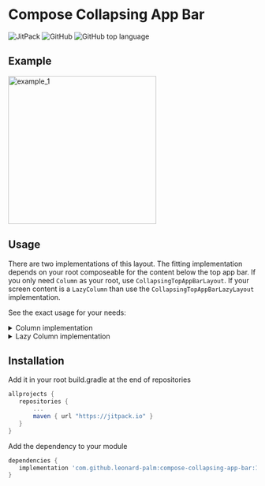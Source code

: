# Compose Collapsing App Bar
![JitPack](https://img.shields.io/jitpack/version/com.github.leonard-palm/compose-collapsing-app-bar?color=%2523%25233cdb83&style=for-the-badge)
![GitHub](https://img.shields.io/github/license/leonard-palm/compose-collapsing-app-bar?color=%234185f3&style=for-the-badge)
![GitHub top language](https://img.shields.io/github/languages/top/leonard-palm/compose-collapsing-app-bar?color=%237f52ff&style=for-the-badge)

## Example
<img src="app/example_1.gif" alt="example_1" width="300"/>

## Usage

There are two implementations of this layout. The fitting implementation depends on your root composeable for the content below the top app bar. If you only need `Column` as your root, use `CollapsingTopAppBarLayout`. If your screen content is a `LazyColumn` than use the `CollapsingTopAppBarLazyLayout` implementation.

See the exact usage for your needs:

<details>
  <summary>Column implementation</summary>
  
  ```kotlin
val collapsingTopAppBarState = rememberCollapsingTopAppBarColumnState()

CollapsingTopAppBarLayout(
    modifier = Modifier.fillMaxSize(),
    state = collapsingTopAppBarState,
    barStaticContent = { collapsingState: CollapsingState ->
        BarStaticContent(collapsingState)
    },
    barStaticBackgroundColor = MaterialTheme.colors.primary,
    barCollapsingContent = { collapsingState: CollapsingState ->
        BarCollapsingContent(collapsingState)
    },
    barCollapsingBackgroundColor = MaterialTheme.colors.primaryVariant,
    barCollapsingRadiusBottomStart = 16.dp,
    barCollapsingRadiusBottomEnd = 16.dp,
    endedInPartialTransitionStrategy = EndedInPartialTransitionStrategy.CollapseOrExpandToNearest(),
    screenContent = {
        MainContent()
    }
)
  ```

### Parameters
- `state`: Optional. Can be used to pass an own `CustomScrollState` or `CoroutineScope`.
- `barStaticContent`: The composable that defines the top part (that will never scroll away). You receive the current `CollapsingState` if the scrolling is in progress. This can be used to animate your content fluently according to the current scrolling progress.
- `barStaticBackgroundColor`: Optional. Defaults to  `MaterialTheme.colors.primary`.
- `barCollapsingContent`: The composable that defines the collapsing part of the top app bar. This will shrink on scrolling down the `screenContent`. You receive the current `CollapsingState` if the scrolling is in progress. This can be used to animate your content fluently according to the current scrolling progress.
- `barCollapsingBackgroundColor`: Optional. Defaults to `MaterialTheme.colors.primaryVariant`.
- `barCollapsingRadiusBottomStart`: Optional. Defaults to `0dp`.
- `barCollapsingRadiusBottomEnd`: Optional. Defaults to `0dp`.
- `endedInPartialTransitionStrategy`: Optional. Defaults to `EndedInPartialTransitionStrategy.CollapseOrExpandToNearest()`. This defines how the `barCollapsingContent` behaves when the scrolling ended in state where it is not fully collapsed or expanded. Have a look into the java docs from `EndedInPartialTransitionStrategy` to see all possible strategies.
- `screenContent`: This is the main screen content composable. Your Content is being composed in a `ColumnScope` on root level.

</details>

<details>
  <summary>Lazy Column implementation</summary>
  
  ```kotlin
val collapsingTopAppBarState = rememberCollapsingTopAppBarLazyColumnState()

CollapsingTopAppBarLazyLayout(
    modifier = Modifier.fillMaxSize(),
    state = collapsingTopAppBarState,
    barStaticContent = { collapsingState: CollapsingState ->
        BarStaticContent(collapsingState)
    },
    barStaticBackgroundColor = MaterialTheme.colors.primary,
    barCollapsingContent = { collapsingState: CollapsingState ->
        BarCollapsingContent(collapsingState)
    },
    barCollapsingBackgroundColor = MaterialTheme.colors.primaryVariant,
    barCollapsingRadiusBottomStart = 16.dp,
    barCollapsingRadiusBottomEnd = 16.dp,
    endedInPartialTransitionStrategy = EndedInPartialTransitionStrategy.CollapseOrExpandToNearest(),
    screenContent = {
        mainContentLazyColumn()
    }
)
  ```

### Parameters
- `state`: Optional. Can be used to pass an own `LazyListState` or `CoroutineScope`.
- `barStaticContent`: The composable that defines the top part (that will never scroll away). You receive the current `CollapsingState` if the scrolling is in progress. This can be used to animate your content fluently according to the current scrolling progress.
- `barStaticBackgroundColor`: Optional. Defaults to  `MaterialTheme.colors.primary`.
- `barCollapsingContent`: The composable that defines the collapsing part of the top app bar. This will shrink on scrolling down the `screenContent`. You receive the current `CollapsingState` if the scrolling is in progress. This can be used to animate your content fluently according to the current scrolling progress.
- `barCollapsingBackgroundColor`: Optional. Defaults to `MaterialTheme.colors.primaryVariant`.
- `barCollapsingRadiusBottomStart`: Optional. Defaults to `0dp`.
- `barCollapsingRadiusBottomEnd`: Optional. Defaults to `0dp`.
- `endedInPartialTransitionStrategy`: Optional. Defaults to `EndedInPartialTransitionStrategy.CollapseOrExpandToNearest()`. This defines how the `barCollapsingContent` behaves when the scrolling ended in state where it is not fully collapsed or expanded. Have a look into the java docs from `EndedInPartialTransitionStrategy` to see all possible strategies.
- `screenContent`: This is the main screen content. Your Content is being composed in a `LazyListScope` on root level.

</details>

## Installation

Add it in your root build.gradle at the end of repositories
```gradle
allprojects {
   repositories {
       ...
       maven { url "https://jitpack.io" }
   }
}

```

Add the dependency to your module
```gradle
dependencies {
   implementation 'com.github.leonard-palm:compose-collapsing-app-bar:1.1.0'
}
``` 
